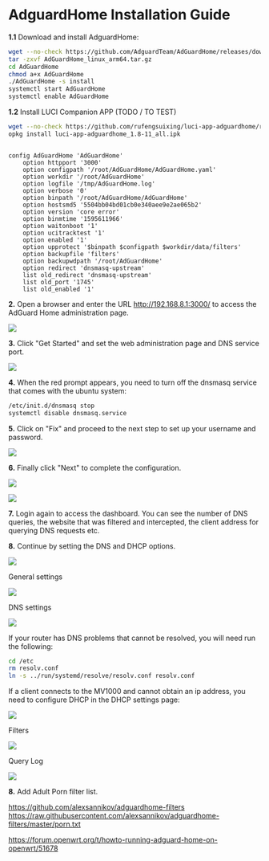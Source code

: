 # AdguardHome Installation Guide

**1.1** Download and install AdguardHome:

```sh
wget --no-check https://github.com/AdguardTeam/AdGuardHome/releases/download/v0.103.3/AdGuardHome_linux_arm64.tar.gz -O AdGuardHome_linux_arm64.tar.gz
tar -zxvf AdGuardHome_linux_arm64.tar.gz
cd AdGuardHome
chmod a+x AdGuardHome
./AdGuardHome -s install
systemctl start AdGuardHome
systemctl enable AdGuardHome
```

**1.2** Install LUCI Companion APP (TODO / TO TEST)
```sh
wget --no-check https://github.com/rufengsuixing/luci-app-adguardhome/releases/download/1.8-11/luci-app-adguardhome_1.8-11_all.ipk -O luci-app-adguardhome_1.8-11_all.ipk
opkg install luci-app-adguardhome_1.8-11_all.ipk
```
``` /etc/config/AdGuardHome 

config AdGuardHome 'AdGuardHome'
	option httpport '3000'
	option configpath '/root/AdGuardHome/AdGuardHome.yaml'
	option workdir '/root/AdGuardHome'
	option logfile '/tmp/AdGuardHome.log'
	option verbose '0'
	option binpath '/root/AdGuardHome/AdGuardHome'
	option hostsmd5 '5504bb04bd01cb0e340aee9e2ae065b2'
	option version 'core error'
	option binmtime '1595611966'
	option waitonboot '1'
	option ucitracktest '1'
	option enabled '1'
	option upprotect '$binpath $configpath $workdir/data/filters'
	option backupfile 'filters'
	option backupwdpath '/root/AdGuardHome'
	option redirect 'dnsmasq-upstream'
	list old_redirect 'dnsmasq-upstream'
	list old_port '1745'
	list old_enabled '1'
```

**2.** Open a browser and enter the URL http://192.168.8.1:3000/ to access the AdGuard Home administration page.

![](images/6.png)

**3.** Click "Get Started" and set the web administration page and DNS service port.

![](images/7.png)

**4.** When the red prompt appears, you need to turn off the dnsmasq service that comes with the ubuntu system:

```sh
/etc/init.d/dnsmasq stop
systemctl disable dnsmasq.service
```

**5.** Click on "Fix" and proceed to the next step to set up your username and password.

![](images/8.png)

**6.** Finally click "Next" to complete the configuration.

![](images/9.png)

![](images/10.png)

**7.** Login again to access the dashboard. You can see the number of DNS queries, the website that was filtered and intercepted, the client address for querying DNS requests etc.

**8.** Continue by setting the DNS and DHCP options.

![](images/2.png)

General settings

![](images/4.png)

DNS settings

![](images/5.png)

If your router has DNS problems that cannot be resolved, you will need run the following:

```sh
cd /etc
rm resolv.conf
ln -s ../run/systemd/resolve/resolv.conf resolv.conf
```

If a client connects to the MV1000 and cannot obtain an ip address, you need to configure DHCP in the DHCP settings page:

![](images/1.png)

Filters

![](images/3.png)

Query Log

![](images/11.png)

**8.** Add Adult Porn filter list.

https://github.com/alexsannikov/adguardhome-filters
https://raw.githubusercontent.com/alexsannikov/adguardhome-filters/master/porn.txt

https://forum.openwrt.org/t/howto-running-adguard-home-on-openwrt/51678

